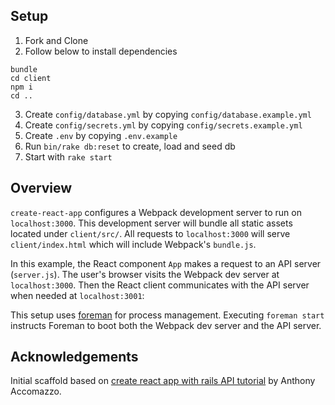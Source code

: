 ## Setup

1. Fork and Clone
2. Follow below to install dependencies
```
bundle
cd client
npm i
cd ..
```
3. Create `config/database.yml` by copying `config/database.example.yml`
4. Create `config/secrets.yml` by copying `config/secrets.example.yml` 
5. Create `.env` by copying `.env.example`
6. Run `bin/rake db:reset` to create, load and seed db
7. Start with `rake start`

## Overview

`create-react-app` configures a Webpack development server to run on `localhost:3000`. This development server will bundle all static assets located under `client/src/`. All requests to `localhost:3000` will serve `client/index.html` which will include Webpack's `bundle.js`.

In this example, the React component `App` makes a request to an API server (`server.js`). The user's browser visits the Webpack dev server at `localhost:3000`. Then the React client communicates with the API server when needed at `localhost:3001`:

This setup uses [foreman](https://github.com/ddollar/foreman) for process management. Executing `foreman start` instructs Foreman to boot both the Webpack dev server and the API server.

## Acknowledgements

Initial scaffold based on [create react app with rails API tutorial](https://www.fullstackreact.com/articles/how-to-get-create-react-app-to-work-with-your-rails-api/) by Anthony Accomazzo.